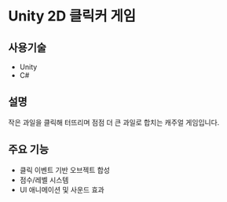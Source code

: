 # Unity 2D 클릭커 게임

## 사용기술
- Unity
- C#

## 설명
작은 과일을 클릭해 터뜨리며 점점 더 큰 과일로 합치는 캐주얼 게임입니다.

## 주요 기능
- 클릭 이벤트 기반 오브젝트 합성  
- 점수/레벨 시스템  
- UI 애니메이션 및 사운드 효과  
